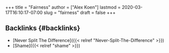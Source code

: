 +++
title = "Fairness"
author = ["Alex Koen"]
lastmod = 2020-03-17T16:10:17-07:00
slug = "fairness"
draft = false
+++

## Backlinks {#backlinks}

-   [Never Split The Difference]({{< relref "Never-Split-The-Difference" >}})
-   [Shame]({{< relref "shame" >}})
